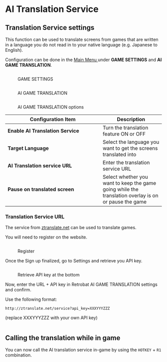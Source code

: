 # AI Translation Service

## Translation Service settings

This function can be used to translate screens from games that are written in a language you do not read in to your native language (e.g. Japanese to English).

Configuration can be done in the [Main Menu ](../navigation/main-menu.md)under **GAME SETTINGS** and **AI GAME TRANSLATION**.

<div align="left">

<figure><img src="https://i.imgur.com/9PkHi7R.png" alt=""><figcaption><p>GAME SETTINGS</p></figcaption></figure>

</div>

<div align="left">

<figure><img src="https://i.imgur.com/wQswVu7.png" alt=""><figcaption><p>AI GAME TRANSLATION</p></figcaption></figure>

</div>

<div align="left">

<figure><img src="https://i.imgur.com/GD7f7Ay.png" alt=""><figcaption><p>AI GAME TRANSLATION options</p></figcaption></figure>

</div>

<table><thead><tr><th width="290">Configuration Item</th><th>Description</th></tr></thead><tbody><tr><td><strong>Enable AI Translation Service</strong></td><td>Turn the translation feature ON or OFF</td></tr><tr><td><strong>Target Language</strong></td><td>Select the language you want to get the screens translated into</td></tr><tr><td><strong>AI Translation service URL</strong></td><td>Enter the translation service URL</td></tr><tr><td><strong>Pause on translated screen</strong></td><td>Select whether you want to keep the game going while the translation overlay is on or pause the game</td></tr></tbody></table>

### Translation Service URL

The service from [ztranslate.net](https://ztranslate.net/) can be used to translate games.

You will need to register on the website.

<div align="left">

<figure><img src="https://i.imgur.com/rLddOm8.png" alt=""><figcaption><p>Register</p></figcaption></figure>

</div>

Once the Sign up finalized, go to Settings and retrieve you API key.

<div align="left">

<figure><img src="https://i.imgur.com/7Oe139R.png" alt=""><figcaption><p>Retrieve API key at the bottom</p></figcaption></figure>

</div>

Now, enter the URL + API key in Retrobat AI GAME TRANSLATION settings and confirm.

Use the following format:

```
http://ztranslate.net/service?api_key=XXXYYYZZZ
```

(replace XXXYYYZZZ with your own API key)

<div align="left">

<figure><img src="https://i.imgur.com/OiGEpQD.png" alt=""><figcaption></figcaption></figure>

</div>

## Calling the translation while in game

You can now call the AI translation service in-game by using the `HOTKEY` + `R1` combination.
